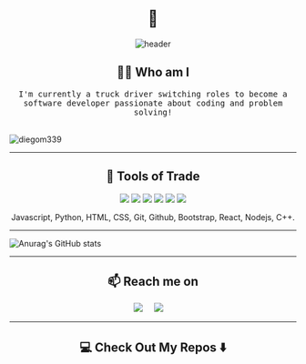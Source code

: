 <h1 align="center"> 👋 </h1>
<div align="center">
  <img src="https://1drv.ms/i/s!Ah5RxQN1Nwm-q1M4tzWgFLmyAqGP?e=MNc4ku" alt="header"/>
</div>


<h2 align="center"> 👨‍💻 Who am I </h2>
<p align="center">
  <samp> I'm currently a truck driver switching roles to become a software developer passionate about coding and problem solving!
  </samp>
  <br> <br>
  <p align="left"> <img src="https://komarev.com/ghpvc/?username=diegom339&label=Profile%20views&color=0e75b6&style=flat" alt="diegom339" /> </p>

</p>

<hr>

<h2 align="center"> 🔭 Tools of Trade</h2>
<p align="center">
  <img src="https://img.shields.io/badge/javascript-%23323330.svg?style=for-the-badge&logo=javascript&logoColor=%23F7DF1E" />
  <img src="https://img.shields.io/badge/html5-%23E34F26.svg?style=for-the-badge&logo=html5&logoColor=white"/> 
  <img src="https://img.shields.io/badge/react%20-%2300D9FF.svg?&style=for-the-badge&logo=react&logoColor=white" /> 
  <img src="https://img.shields.io/badge/node.js-6DA55F?style=for-the-badge&logo=node.js&logoColor=white" />
  <img src="https://img.shields.io/badge/python-3670A0?style=for-the-badge&logo=python&logoColor=ffdd54" />
  <img src="https://img.shields.io/badge/bootstrap-%238511FA.svg?style=for-the-badge&logo=bootstrap&logoColor=white" />
  
</p>
<p align="center">Javascript, Python, HTML, CSS, Git, Github, Bootstrap, React, Nodejs, C++.</p>

<hr>

![Anurag's GitHub stats](https://github-readme-stats.vercel.app/api?username=anuraghazra&show_icons=true&theme=radical)

<hr>

<h2  align="center">📫 Reach me on</h2>
<p align="center">
  <a target="_blank"href="linkedin.com/in/diego-martinez-6642b1120"><img src="https://img.shields.io/badge/linkedin-%230077B5.svg?&style=for-the-badge&logo=linkedin&logoColor=white" /></a>&nbsp;&nbsp;&nbsp;&nbsp;
  <a href="mailto:diegom339@gmail.com?subject=Hello%20Ileri,%20From%20Github"><img src="https://img.shields.io/badge/gmail-%23D14836.svg?&style=for-the-badge&logo=gmail&logoColor=white" /></a>&nbsp;&nbsp;&nbsp;&nbsp;
</p>

<hr>

<h2  align="center">💻 Check Out My Repos ⬇️ </h2>
